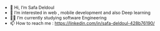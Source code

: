 - 👋 Hi, I’m Safa Deldoul
- 👀 I’m interested in web , mobile development and also Deep learning
- 👩‍💻 I’m currently studying software Engineering
- 📫 How to reach me : https://linkedin.com/in/safa-deldoul-428b76190/

<!---
safadl/safadl is a ✨ special ✨ repository because its `README.md` (this file) appears on your GitHub profile.
You can click the Preview link to take a look at your changes.
--->
